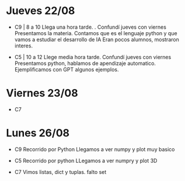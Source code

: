 # Jueves 22/08

- C9 | 8 a 10
    Llega una hora tarde. . Confundí jueves con viernes
    Presentamos la materia.
    Contamos que es el lenguaje python y que vamos a estudiar el desarrollo de IA
    Eran pocos alumnos, mostraron interes.

- C5 | 10 a 12
    Llege media hora tarde. Confundí jueves con viernes
    Presentamos python, hablamos de apendizaje automatico.
    Ejemplificamos con GPT algunos ejemplos.

# Viernes 23/08

- C7 


# Lunes 26/08

- C9
    Recorrido por Python
    Llegamos a ver numpy y plot muy basico


- C5
    Recorrido por python
    LLegamos a ver numpry y plot 3D

- C7 
    Vimos listas, dict y tuplas. falto set